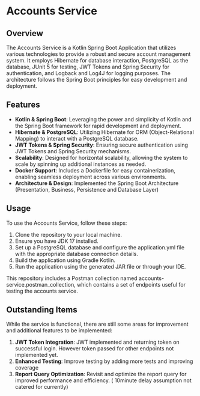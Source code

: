 # Accounts Service

## Overview

The Accounts Service is a Kotlin Spring Boot Application that utilizes various technologies to provide a robust and
secure account management system. It employs Hibernate for database interaction, PostgreSQL as the database, JUnit 5 for
testing, JWT Tokens and Spring Security for authentication, and Logback and Log4J for logging purposes. The architecture
follows the Spring Boot principles for easy development and deployment.

## Features

- **Kotlin & Spring Boot**: Leveraging the power and simplicity of Kotlin and the Spring Boot framework for rapid
  development and deployment.
- **Hibernate & PostgreSQL**: Utilizing Hibernate for ORM (Object-Relational Mapping) to interact with a PostgreSQL
  database.
- **JWT Tokens & Spring Security**: Ensuring secure authentication using JWT Tokens and Spring Security mechanisms.
- **Scalability**: Designed for horizontal scalability, allowing the system to scale by spinning up additional instances
  as needed.
- **Docker Support**: Includes a Dockerfile for easy containerization, enabling seamless deployment across various
  environments.
- **Architecture & Design**: Implemented the Spring Boot Architecture (Presentation, Business, Persistence and Database
  Layer)

## Usage

To use the Accounts Service, follow these steps:

1. Clone the repository to your local machine.
2. Ensure you have JDK 17 installed.
3. Set up a PostgreSQL database and configure the application.yml file with the appropriate database connection details.
4. Build the application using Gradle Kotlin.
5. Run the application using the generated JAR file or through your IDE.

This repository includes a Postman collection named accounts-service.postman_collection, which contains a set of endpoints useful for testing the accounts service.

## Outstanding Items

While the service is functional, there are still some areas for improvement and additional features to be implemented:

1. **JWT Token Integration**: JWT implemented and returning token on successful login. However token passed for other
   endpoints not implemented yet.
2. **Enhanced Testing**: Improve testing by adding more tests and improving coverage
3. **Report Query Optimization**: Revisit and optimize the report query for improved performance and efficiency. (
   10minute delay assumption not catered for currently)

